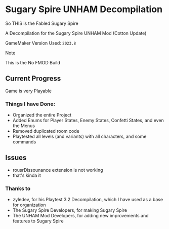 # Sugary Spire UNHAM Decompilation
So THIS is the Fabled Sugary Spire

A Decompilation for the Sugary Spire UNHAM Mod (Cotton Update)

GameMaker Version Used: ```2023.8```

> [!NOTE]
> This is the No FMOD Build

## Current Progress
Game is very Playable

### Things I have Done:
- Organized the entire Project
- Added Enums for Player States, Enemy States, Confetti States, and even the Menus
- Removed duplicated room code
- Playtested all levels (and variants) with all characters, and some commands

## Issues
- rousrDissounance extension is not working
- that's kinda it

### Thanks to
- zyledev, for his Playtest 3.2 Decompilation, which I have used as a base for organization
- The Sugary Spire Developers, for making Sugary Spire
- The UNHAM Mod Developers, for adding new improvements and features to Sugary Spire
